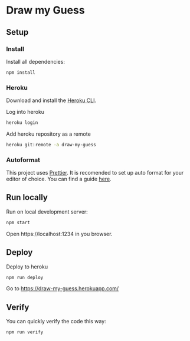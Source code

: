 # Draw my Guess

## Setup

### Install

Install all dependencies:

```sh
npm install
```

### Heroku
Download and install the [Heroku CLI](https://devcenter.heroku.com/articles/heroku-cli).

Log into heroku
```sh
heroku login
```

Add heroku repository as a remote
```sh
heroku git:remote -a draw-my-guess
```

### Autoformat

This project uses [Prettier](https://prettier.io/). It is recomended to set up auto format for your editor of choice. You can find a guide [here](https://prettier.io/docs/en/editors.html).

## Run locally

Run on local development server:

```sh
npm start
```

Open https://localhost:1234 in you browser.

## Deploy

Deploy to heroku

```sh
npm run deploy
```

Go to https://draw-my-guess.herokuapp.com/

## Verify

You can quickly verify the code this way:

```sh
npm run verify
```
